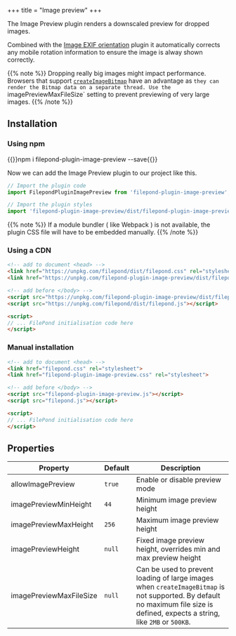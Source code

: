 +++
title = "Image preview"
+++

The Image Preview plugin renders a downscaled preview for dropped images.

Combined with the [Image EXIF orientation](../image-exif-orientation) plugin it automatically corrects any mobile rotation information to ensure the image is alway shown correctly.

{{% note %}}
Dropping really big images might impact performance. Browsers that support [`createImageBitmap`](https://developer.mozilla.org/en-US/docs/Web/API/WindowOrWorkerGlobalScope/createImageBitmap) have an advantage as `they can render the Bitmap data on a separate thread. Use the `imagePreviewMaxFileSize` setting to prevent previewing of very large images.
{{% /note %}}

## Installation

### Using npm

{{<cmd>}}npm i filepond-plugin-image-preview --save{{</cmd>}}

Now we can add the Image Preview plugin to our project like this.

```js
// Import the plugin code
import FilepondPluginImagePreview from 'filepond-plugin-image-preview';

// Import the plugin styles
import 'filepond-plugin-image-preview/dist/filepond-plugin-image-preview.css';
```

{{% note %}}
If a module bundler ( like Webpack ) is not available, the plugin CSS file will have to be embedded manually.
{{% /note %}}


### Using a CDN

```html
<!-- add to document <head> -->
<link href="https://unpkg.com/filepond/dist/filepond.css" rel="stylesheet">
<link href="https://unpkg.com/filepond-plugin-image-preview/dist/filepond-plugin-image-preview.css" rel="stylesheet">

<!-- add before </body> -->
<script src="https://unpkg.com/filepond-plugin-image-preview/dist/filepond-plugin-image-preview.js"></script>
<script src="https://unpkg.com/filepond/dist/filepond.js"></script>

<script>
// ... FilePond initialisation code here
</script>
```

### Manual installation

```html
<!-- add to document <head> -->
<link href="filepond.css" rel="stylesheet">
<link href="filepond-plugin-image-preview.css" rel="stylesheet">

<!-- add before </body> -->
<script src="filepond-plugin-image-preview.js"></script>
<script src="filepond.js"></script>

<script>
// ... FilePond initialisation code here
</script>
```



## Properties

| Property                | Default | Description                                                                                                                                                                    |
| ----------------------- | ------- | ------------------------------------------------------------------------------------------------------------------------------------------------------------------------------ |
| allowImagePreview       | `true`  | Enable or disable preview mode                                                                                                                                                 |
| imagePreviewMinHeight   | `44`    | Minimum image preview height                                                                                                                                                   |
| imagePreviewMaxHeight   | `256`   | Maximum image preview height                                                                                                                                                   |
| imagePreviewHeight      | `null`  | Fixed image preview height, overrides min and max preview height                                                                                                               |
| imagePreviewMaxFileSize | `null`  | Can be used to prevent loading of large images when `createImageBitmap` is not supported. By default no maximum file size is defined, expects a string, like `2MB` or `500KB`. |
